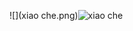 ![](xiao che.png)![xiao che](https://user-images.githubusercontent.com/82360526/116331057-85e8eb00-a801-11eb-97c2-f3502f5a2018.png)
